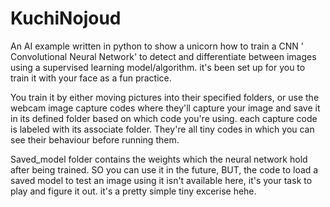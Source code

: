 # KuchiNojoud
An AI example written in python to show a unicorn how to train a CNN ' Convolutional Neural Network' 
to detect and differentiate between images using a supervised learning model/algorithm. it's been set up for you to train it with your face as a fun practice.

You train it by either moving pictures into their specified folders, or use the webcam image capture codes where they'll capture your image and save it in its defined folder based on which code you're using. each capture code is labeled with its associate folder. They're all tiny codes in which you can see their behaviour before running them.

Saved_model folder contains the weights which the neural network hold after being trained. SO you can use it in the future, BUT, the code to load a saved model to test an image using it isn't available here, it's your task to play and figure it out. it's a pretty simple tiny excerise hehe.
